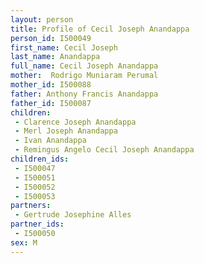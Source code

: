 ```yaml
---
layout: person
title: Profile of Cecil Joseph Anandappa
person_id: I500049
first_name: Cecil Joseph
last_name: Anandappa
full_name: Cecil Joseph Anandappa
mother:  Rodrigo Muniaram Perumal
mother_id: I500088
father: Anthony Francis Anandappa
father_id: I500087
children:
 - Clarence Joseph Anandappa
 - Merl Joseph Anandappa
 - Ivan Anandappa
 - Remingus Angelo Cecil Joseph Anandappa
children_ids:
 - I500047
 - I500051
 - I500052
 - I500053
partners:
 - Gertrude Josephine Alles
partner_ids:
 - I500050
sex: M
---
```


